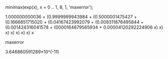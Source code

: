 minimax(exp(x), x = 0 .. 1, 8, 1, 'maxerror');

1.000000000036 + (0.9999999943984 + (0.5000001475427 + (0.1666651715020 + (0.04167423992079 + (0.008311876495844 + (0.001424316041578 + (0000164879565934 + 0.00004120292224906 x) x) x) x) x) x) x) x

maxerror

3.646860591289*10^(-11)